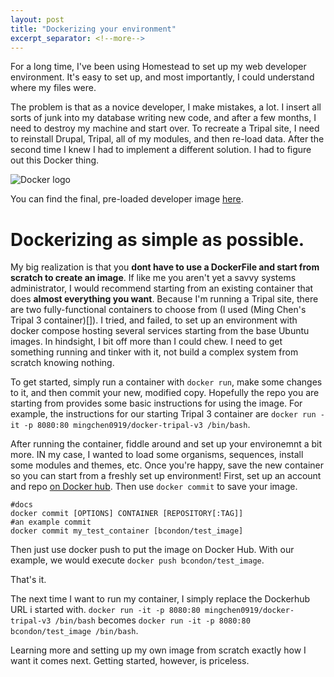 ```yaml
---
layout: post
title: "Dockerizing your environment"
excerpt_separator: <!--more-->
---
```



For a long time, I've been using Homestead to set up my web developer environment.  It's easy to set up, and most importantly, I could understand where my files were.

The problem is that as a novice developer, I make mistakes, a lot.  I insert all sorts of junk into my database writing new code, and after a few months, I need to destroy my machine and start over.  To recreate a Tripal site, I need to reinstall Drupal, Tripal, all of my modules, and then re-load data.  After the second time I knew I had to implement a different solution.  I had to figure out this Docker thing.

![Docker logo](https://www.docker.com/sites/default/files/vertical_large.png)


You can find the final, pre-loaded developer image [here](https://hub.docker.com/r/bcondon/docker_tripal3/).

<!--more-->


# Dockerizing as simple as possible.

My big realization is that you **dont have to use a DockerFile and start from scratch to create an image**.  If like me you aren't yet a savvy systems administrator, I would recommend starting from an existing container that does **almost everything you want**.  Because I'm running a Tripal site, there are two fully-functional containers to choose from (I used (Ming Chen's Tripal 3 container)[]). I tried, and failed, to set up an environment with docker compose hosting several services starting from the base Ubuntu images.  In hindsight, I bit off more than I could chew.  I need to get something running and tinker with it, not build a complex system from scratch knowing nothing.

To get started, simply run a container with `docker run`, make some changes to it, and then commit your new, modified copy.  Hopefully the repo you are starting from provides some basic instructions for using the image.  For example, the instructions for our starting Tripal 3 container are `docker run -it -p 8080:80 mingchen0919/docker-tripal-v3 /bin/bash`.

  After running the container, fiddle around and set up your environemnt a bit more.  IN my case, I wanted to load some organisms, sequences, install some modules and themes, etc.  Once you're happy, save the new container so you can start from a freshly set up environment!  First, set up an account and repo [on Docker hub](https://hub.docker.com/). Then use `docker commit` to save your image.
```
#docs
docker commit [OPTIONS] CONTAINER [REPOSITORY[:TAG]]
#an example commit
docker commit my_test_container [bcondon/test_image]
```
Then just use docker push to put the image on Docker Hub.  With our example, we would execute `docker push bcondon/test_image`.  

That's it.

The next time I want to run my container, I simply replace the Dockerhub URL i started with.  `docker run -it -p 8080:80 mingchen0919/docker-tripal-v3 /bin/bash` becomes `docker run -it -p 8080:80 bcondon/test_image /bin/bash`.  

Learning more and setting up my own image from scratch exactly how I want it comes next.  Getting started, however, is priceless.